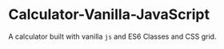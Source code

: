 # Calculator-Vanilla-JavaScript

A calculator built with vanilla `js` and ES6 Classes and CSS grid.
